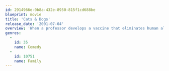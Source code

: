 ```yaml
---
id: 2914966e-0b8a-432e-8950-815f1cd688be
blueprint: movie
title: 'Cats & Dogs'
release_date: '2001-07-04'
overview: 'When a professor develops a vaccine that eliminates human allergies to dogs, he unwittingly upsets the fragile balance of power between cats and dogs and touches off an epic battle for pet supremacy. The fur flies as the feline faction, led by Mr. Tinkles, squares off against wide-eyed puppy Lou and his canine cohorts.'
genres:
  -
    id: 35
    name: Comedy
  -
    id: 10751
    name: Family
---
```

